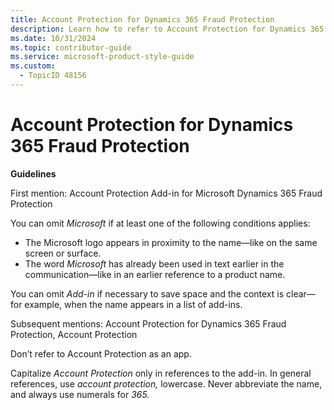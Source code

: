 ```yaml
---
title: Account Protection for Dynamics 365 Fraud Protection
description: Learn how to refer to Account Protection for Dynamics 365 Fraud Protection in your content.
ms.date: 10/31/2024
ms.topic: contributor-guide
ms.service: microsoft-product-style-guide
ms.custom:
  - TopicID 48156
---
```



# Account Protection for Dynamics 365 Fraud Protection

**Guidelines**

First mention: Account Protection Add-in for Microsoft Dynamics 365 Fraud Protection

You can omit *Microsoft* if at least one of the following conditions applies:

- The Microsoft logo appears in proximity to the name—like on the same screen or surface.
- The word *Microsoft* has already been used in text earlier in the communication—like in an earlier reference to a product name.

You can omit *Add-in* if necessary to save space and the context is clear—for example, when the name appears in a list of add-ins.

Subsequent mentions: Account Protection for Dynamics 365 Fraud Protection, Account Protection

Don’t refer to Account Protection as an app.

Capitalize *Account Protection* only in references to the add-in. In general references, use *account protection,* lowercase. Never abbreviate the name, and always use numerals for *365.*

